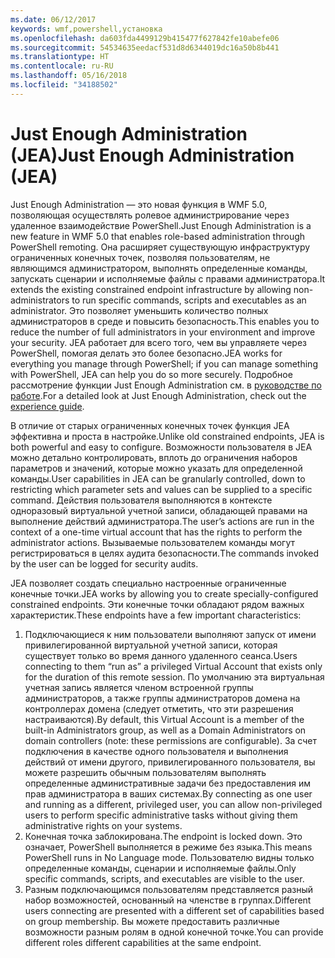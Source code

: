 ```yaml
---
ms.date: 06/12/2017
keywords: wmf,powershell,установка
ms.openlocfilehash: da603fda4499129b415477f627842fe10abefe06
ms.sourcegitcommit: 54534635eedacf531d8d6344019dc16a50b8b441
ms.translationtype: HT
ms.contentlocale: ru-RU
ms.lasthandoff: 05/16/2018
ms.locfileid: "34188502"
---
```

# <a name="just-enough-administration-jea"></a><span data-ttu-id="fdcc3-102">Just Enough Administration (JEA)</span><span class="sxs-lookup"><span data-stu-id="fdcc3-102">Just Enough Administration (JEA)</span></span>
<span data-ttu-id="fdcc3-103">Just Enough Administration — это новая функция в WMF 5.0, позволяющая осуществлять ролевое администрирование через удаленное взаимодействие PowerShell.</span><span class="sxs-lookup"><span data-stu-id="fdcc3-103">Just Enough Administration is a new feature in WMF 5.0 that enables role-based administration through PowerShell remoting.</span></span>  <span data-ttu-id="fdcc3-104">Она расширяет существующую инфраструктуру ограниченных конечных точек, позволяя пользователям, не являющимся администратором, выполнять определенные команды, запускать сценарии и исполняемые файлы с правами администратора.</span><span class="sxs-lookup"><span data-stu-id="fdcc3-104">It extends the existing constrained endpoint infrastructure by allowing non-administrators to run specific commands, scripts and executables as an administrator.</span></span>  <span data-ttu-id="fdcc3-105">Это позволяет уменьшить количество полных администраторов в среде и повысить безопасность.</span><span class="sxs-lookup"><span data-stu-id="fdcc3-105">This enables you to reduce the number of full administrators in your environment and improve your security.</span></span>  <span data-ttu-id="fdcc3-106">JEA работает для всего того, чем вы управляете через PowerShell, помогая делать это более безопасно.</span><span class="sxs-lookup"><span data-stu-id="fdcc3-106">JEA works for everything you manage through PowerShell; if you can manage something with PowerShell, JEA can help you do so more securely.</span></span>  <span data-ttu-id="fdcc3-107">Подробное рассмотрение функции Just Enough Administration см. в [руководстве по работе](http://aka.ms/JEA).</span><span class="sxs-lookup"><span data-stu-id="fdcc3-107">For a detailed look at Just Enough Administration, check out the [experience guide](http://aka.ms/JEA).</span></span>

<span data-ttu-id="fdcc3-108">В отличие от старых ограниченных конечных точек функция JEA эффективна и проста в настройке.</span><span class="sxs-lookup"><span data-stu-id="fdcc3-108">Unlike old constrained endpoints, JEA is both powerful and easy to configure.</span></span>  <span data-ttu-id="fdcc3-109">Возможности пользователя в JEA можно детально контролировать, вплоть до ограничения наборов параметров и значений, которые можно указать для определенной команды.</span><span class="sxs-lookup"><span data-stu-id="fdcc3-109">User capabilities in JEA can be granularly controlled, down to restricting which parameter sets and values can be supplied to a specific command.</span></span> <span data-ttu-id="fdcc3-110">Действия пользователя выполняются в контексте одноразовый виртуальной учетной записи, обладающей правами на выполнение действий администратора.</span><span class="sxs-lookup"><span data-stu-id="fdcc3-110">The user’s actions are run in the context of a one-time virtual account that has the rights to perform the administrator actions.</span></span>  <span data-ttu-id="fdcc3-111">Вызываемые пользователем команды могут регистрироваться в целях аудита безопасности.</span><span class="sxs-lookup"><span data-stu-id="fdcc3-111">The commands invoked by the user can be logged for security audits.</span></span>

<span data-ttu-id="fdcc3-112">JEA позволяет создать специально настроенные ограниченные конечные точки.</span><span class="sxs-lookup"><span data-stu-id="fdcc3-112">JEA works by allowing you to create specially-configured constrained endpoints.</span></span>  <span data-ttu-id="fdcc3-113">Эти конечные точки обладают рядом важных характеристик.</span><span class="sxs-lookup"><span data-stu-id="fdcc3-113">These endpoints have a few important characteristics:</span></span>

1. <span data-ttu-id="fdcc3-114">Подключающиеся к ним пользователи выполняют запуск от имени привилегированной виртуальной учетной записи, которая существует только во время данного удаленного сеанса.</span><span class="sxs-lookup"><span data-stu-id="fdcc3-114">Users connecting to them “run as” a privileged Virtual Account that exists only for the duration of this remote session.</span></span>  <span data-ttu-id="fdcc3-115">По умолчанию эта виртуальная учетная запись является членом встроенной группы администраторов, а также группы администраторов домена на контроллерах домена (следует отметить, что эти разрешения настраиваются).</span><span class="sxs-lookup"><span data-stu-id="fdcc3-115">By default, this Virtual Account is a member of the built-in Administrators group, as well as a Domain Administrators on domain controllers (note: these permissions are configurable).</span></span> <span data-ttu-id="fdcc3-116">За счет подключения в качестве одного пользователя и выполнения действий от имени другого, привилегированного пользователя, вы можете разрешить обычным пользователям выполнять определенные административные задачи без предоставления им прав администратора в ваших системах.</span><span class="sxs-lookup"><span data-stu-id="fdcc3-116">By connecting as one user and running as a different, privileged user, you can allow non-privileged users to perform specific administrative tasks without giving them administrative rights on your systems.</span></span>
2. <span data-ttu-id="fdcc3-117">Конечная точка заблокирована.</span><span class="sxs-lookup"><span data-stu-id="fdcc3-117">The endpoint is locked down.</span></span>  <span data-ttu-id="fdcc3-118">Это означает, PowerShell выполняется в режиме без языка.</span><span class="sxs-lookup"><span data-stu-id="fdcc3-118">This means PowerShell runs in No Language mode.</span></span>  <span data-ttu-id="fdcc3-119">Пользователю видны только определенные команды, сценарии и исполняемые файлы.</span><span class="sxs-lookup"><span data-stu-id="fdcc3-119">Only specific commands, scripts, and executables are visible to the user.</span></span>
3. <span data-ttu-id="fdcc3-120">Разным подключающимся пользователям представляется разный набор возможностей, основанный на членстве в группах.</span><span class="sxs-lookup"><span data-stu-id="fdcc3-120">Different users connecting are presented with a different set of capabilities based on group membership.</span></span>  <span data-ttu-id="fdcc3-121">Вы можете предоставить различные возможности разным ролям в одной конечной точке.</span><span class="sxs-lookup"><span data-stu-id="fdcc3-121">You can provide different roles different capabilities at the same endpoint.</span></span>
